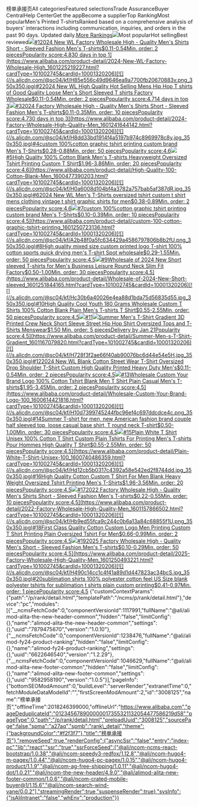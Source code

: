 榜单承接页All categoriesFeatured selectionsTrade AssuranceBuyer CentralHelp CenterGet the appBecome a supplierTop RankingMost popularMen's Printed T-shirtsRanked based on a comprehensive analysis of buyers' interactions including communication, inquiries, and orders in the past 90 days. Updated daily.[More Rankings](https://sale.alibaba.com/p/rank/index.html?wx_navbar_transparent=true&path=/p/rank/index.html&ncms_spm=a27aq.21715648a27aq)![](//s.alicdn.com/@img/imgextra/i3/O1CN01DOv2KH1gQL6mEQ25X_!!6000000004136-0-tps-398-308.jpg)Most popularHot sellingBest reviewed[![](//s.alicdn.com/@sc04/kf/Ha9e88127855c4c1db8331ab9c4286146S.jpg_350x350.jpg)#12024 New WL Factory Wholesale High - Quality Men's Shirts Short - Sleeved Fashion Men's T-shirts$0.11-0.54Min. order: 2 piecesPopularity score:4.830 days in top 1](https://www.alibaba.com/product-detail/2024-New-WL-Factory-Wholesale-High_1601225219227.html?cardType=101002745&cardId=10001320206)[![](//s.alicdn.com/@sc04/kf/H85e556c49d9646ea9a7700fb20670883v.png_350x350.jpg)#22024 New WL High Quality Hot Selling Mens Hip Hop T shirts of Good Quality Loose Men's Short Sleeved T shirts Factory Wholesale$0.11-0.54Min. order: 2 piecesPopularity score:4.714 days in top 3](https://www.alibaba.com/product-detail/2024-New-WL-High-Quality-Hot_1601225029803.html?cardType=101002745&cardId=10001320206)[![](//s.alicdn.com/@sc04/kf/H787937de8ad34f1aafd2bb9c58f97921l.jpg_350x350.jpg)#32024 Factory Wholesale High - Quality Men's Shirts Short - Sleeved Fashion Men's T-shirts$0.11-0.35Min. order: 10 piecesPopularity score:4.730 days in top 3](https://www.alibaba.com/product-detail/2024-Factory-Wholesale-High-Quality-Men_1601241644142.html?cardType=101002745&cardId=10001320206)[![](//s.alicdn.com/@sc04/kf/H8dd33bd1914f4a5197b974c8969978c8y.jpg_350x350.jpg)#4custom 100%cotton graphic tshirt printing custom brand Men's T-Shirts$0.28-0.88Min. order: 50 piecesPopularity score:4.6](https://www.alibaba.com/product-detail/custom-100-cotton-graphic-tshirt-printing_1601217819911.html?cardType=101002745&cardId=10001320206)[![](//s.alicdn.com/@sc04/kf/H5c6cf15a8a144c1589d4f7aadc93a921Q.jpg_350x350.jpg)#5High Quality 100% Cotton Blank Men's T-shirts Heavyweight Oversized Tshirt Printing Custom T Shirt$1.96-3.86Min. order: 20 piecesPopularity score:4.6](https://www.alibaba.com/product-detail/High-Quality-100-Cotton-Blank-Men_1600477390203.html?cardType=101002745&cardId=10001320206)[![](//s.alicdn.com/@sc04/kf/H0a6008d104bf4a3782a757bab5af387dR.jpg_350x350.jpg)#62024 New WL Men's T-Shirts oversized tshirt custom t shirt mens clothing vintage t shirt graphic shirts for men$0.38-0.89Min. order: 2 piecesPopularity score:4.6](https://www.alibaba.com/product-detail/2024-New-WL-Men-s-T_1601224890933.html?cardType=101002745&cardId=10001320206)[![](//s.alicdn.com/@sc04/kf/H4f28554896f14489909a2804d4944d1aO.jpg_350x350.jpg)#7custom 100%cotton graphic tshirt printing custom brand Men's T-Shirts$0.10-0.39Min. order: 10 piecesPopularity score:4.5](https://www.alibaba.com/product-detail/custom-100-cotton-graphic-tshirt-printing_1601250723136.html?cardType=101002745&cardId=10001320206)[![](//s.alicdn.com/@sc04/kf/A2b48f0a5fc634429a4586797806b8b2fU.png_350x350.jpg)#8High quality mixed size custom printed logo T-shirt 100% cotton sports quick drying men's T-shirt Spot wholesale$0.29-1.55Min. order: 50 piecesPopularity score:4.5](https://www.alibaba.com/product-detail/High-quality-mixed-size-custom-printed_10000019304814.html?cardType=101002745&cardId=10001320206)[![](//s.alicdn.com/@sc04/kf/Hd5dcb75f5fbd4728af7b495eee263a26t.jpg_350x350.jpg)#9Wholesale of 2024 New Short sleeved T-shirts for Men's Business Leisure Round Neck Slim Fit Factory$0.50-1.00Min. order: 30 piecesPopularity score:4.5](https://www.alibaba.com/product-detail/Wholesale-of-2024-New-Short-sleeved_1601251844165.html?cardType=101002745&cardId=10001320206)[![](//s.alicdn.com/@sc04/kf/Hc30b6a40026e4ea88d1bda75d56835d55.jpg_350x350.jpg)#10High Quality Cool Youth 180 Grams Wholesale Custom T Shirts 100% Cotton Blank Plain Men's T-shirts T Shirt$0.55-2.55Min. order: 50 piecesPopularity score:4.5](https://www.alibaba.com/product-detail/High-Quality-Cool-Youth-180-Grams_1600450154246.html?cardType=101002745&cardId=10001320206)[![](//s.alicdn.com/@sc04/kf/Hf841097f34454f299f7f78df457da1909.jpg_350x350.jpg)#11![](//s.alicdn.com/@img/imgextra/i4/O1CN01X2Trne1U98n5XQpMm_!!6000000002474-2-tps-315-39.png_160x160.jpg)Summer Men's T-Shirt Gradient 3D Printed Crew Neck Short Sleeve Street Hip Hop Shirt Oversized Tops and T-Shirts Menswear$1.50 Min. order: 5 piecesDelivery by Jan 21Popularity score:4.5](https://www.alibaba.com/product-detail/Summer-Men-s-T-Shirt-Gradient_1601167079820.html?cardType=101002745&cardId=10001320206)[![](//s.alicdn.com/@sc04/kf/H728f3f2ae66f40ab90076bc6d44e54e5H.jpg_350x350.jpg)#122024 New WL Blank Cotton Street Wear T-Shirt Oversized Drop Shoulder T-Shirt Custom High Quality Printed Heavy Duty Men's$0.11-0.54Min. order: 2 piecesPopularity score:4.5](https://www.alibaba.com/product-detail/2024-New-WL-Blank-Cotton-Street_1601225258403.html?cardType=101002745&cardId=10001320206)[![](//s.alicdn.com/@sc04/kf/Hc44bba9bf1ab422491307ba1b4933958h.jpg_350x350.jpg)#13Wholesale Custom Your Brand Logo 100% Cotton Tshirt Blank Men T Shirt Plain Casual Men's T-shirts$1.95-3.45Min. order: 2 piecesPopularity score:4.5](https://www.alibaba.com/product-detail/Wholesale-Custom-Your-Brand-Logo-100_1600614421816.html?cardType=101002745&cardId=10001320206)[![](//s.alicdn.com/@sc04/kf/H10d7399745244fbc96ef4c697ddcdce4c.png_350x350.jpg)#14Summer T-shirt for men, new American fashion brand couple half sleeved top, loose casual base shirt, T round neck T-shirt$0.50-1.00Min. order: 30 piecesPopularity score:4.5](https://www.alibaba.com/product-detail/Summer-T-shirt-for-men-new_1601245906530.html?cardType=101002745&cardId=10001320206)[![](//s.alicdn.com/@sc04/kf/H9a4fad7da20645f48a76ac1f9f94d8bcW.jpg_350x350.jpg)#15Plain White T Shirt Unisex 100% Cotton T Shirt Custom Plain Tshirts For Printing Men's T-shirts Pour Hommes High Quality T Shirt$0.55-2.55Min. order: 50 piecesPopularity score:4.5](https://www.alibaba.com/product-detail/Plain-White-T-Shirt-Unisex-100_1600740486359.html?cardType=101002745&cardId=10001320206)[![](//s.alicdn.com/@sc04/kf/Hd12cb5b0317c4392a58e542ed2f8744dd.jpg_350x350.jpg)#16High Quality Cotton Custom T Shirt For Men Blank Heavy Weight Oversized Tshirt Printing Men's T-Shirts$1.96-3.56Min. order: 20 piecesPopularity score:4.5](https://www.alibaba.com/product-detail/High-Quality-Cotton-Custom-T-Shirt_1600317288014.html?cardType=101002745&cardId=10001320206)[![](//s.alicdn.com/@sc04/kf/H6831fc880bae468895653ab4255fcc5dB.jpg_350x350.jpg)#172022 Factory Wholesale High - Quality Men's Shirts Short - Sleeved Fashion Men's T-shirts$0.22-0.55Min. order: 10 piecesPopularity score:4.5](https://www.alibaba.com/product-detail/2022-Factory-Wholesale-High-Quality-Men_1601157866502.html?cardType=101002745&cardId=10001320206)[![](//s.alicdn.com/@sc04/kf/Hb9ed55fca9c244c0b6a13a84c68855f1U.png_350x350.jpg)#18First Class Quality Cotton Custom Logo Men Printing Custom T Shirt Printing Plain Oversized Tshirt For Men$0.66-0.99Min. order: 2 piecesPopularity score:4.5](https://www.alibaba.com/product-detail/First-Class-Quality-Cotton-Custom-Logo_1601040098795.html?cardType=101002745&cardId=10001320206)[![](//s.alicdn.com/@sc04/kf/H5886f62b2380404486f3aeae1ed851aex.jpg_350x350.jpg)#192025 Factory Wholesale High - Quality Men's Short - Sleeved Fashion Men's T-shirts$0.10-0.29Min. order: 50 piecesPopularity score:4.5](https://www.alibaba.com/product-detail/2025-Factory-Wholesale-High-Quality-Men_1601250493221.html?cardType=101002745&cardId=10001320206)[![](//s.alicdn.com/@sc04/kf/H490c14cc1c4f41a89d1d447823ac34bcS.jpg_350x350.jpg)#20sublimation shirts 100% polyester cotton feel US Size blank polyester tshirts for sublimation t shirts plain custom printing$0.41-0.97Min. order: 1 piecePopularity score:4.5](https://www.alibaba.com/product-detail/sublimation-shirts-100-polyester-cotton-feel_1600471352187.html?cardType=101002745&cardId=10001320206) {"customContextParams":{"path":"/p/rank/detail.html","templatePath":"/ncms/p/rank/detail.html"},"device":"pc","modules":[{"\_\_ncmsFetchCode":0,"componentVersionId":1117991,"fullName":"@ali/alimod-alita-the-new-header-common","hidden":"false","limitConfig":{},"name":"alimod-alita-the-new-header-common","settings":{},"uuid":"7879475670","version":"1.0.10"},{"\_\_ncmsFetchCode":0,"componentVersionId":1238476,"fullName":"@ali/alimod-fy24-product-ranking","hidden":"false","limitConfig":{},"name":"alimod-fy24-product-ranking","settings":{},"uuid":"6622646540","version":"1.2.29"},{"\_\_ncmsFetchCode":0,"componentVersionId":1046629,"fullName":"@ali/alimod-alita-new-footer-common","hidden":"false","limitConfig":{},"name":"alimod-alita-new-footer-common","settings":{},"uuid":"9582958190","version":"1.0.5"}],"pageInfo":{"bottomSEOModAmount":0,"buildLevel":"serverRender","extranetTime":0,"fetchModuleDataModelId":"","firstScreenModAmount":2,"id":"3008125","name":"榜单承接页","offlineTime":2018246399000,"offlineUrl":"https://www.alibaba.com","pageDeduplicateId":"012345678900000017355321132054477586219d58","pageType":0,"path":"/p/rank/detail.html","preloadUuid":"3008125","sourcePage":false,"spma":"a27aq","spmb":"rank\_detail","theme":{"backgroundColor":"#f2f3f7"},"title":"榜单承接页"},"removeSeed":true,"renderConfig":{"asyncSsr":"false","entry":"index-pc","lib":"react","ssr":"true","ssrForceSeed":["@ali/ncom-ncms-react-bootstrap/1.0.38","@ali/ncom-speedy3-redfox/1.12.8","@ali/ncom-hugo4-m-pagex/1.0.44","@ali/ncom-hugo4-pc-pagex/1.0.15","@ali/ncom-hugo4-product/1.1.9","@ali/ncom-ag-free-shipping/1.0.11","@ali/ncom-hugo4-dot/1.0.21","@ali/ncom-the-new-header/4.9.0","@ali/alimod-alita-new-footer-common/1.0.6","@ali/ncom-crated-mobile-buyer@1/1.15.6","@ali/ncom-search-wind-vane/0.0.2"],"streamingRender":true,"suspenseRender":true},"sysInfo":{"isAliIntranet":"false","whEnv":"production"}} 